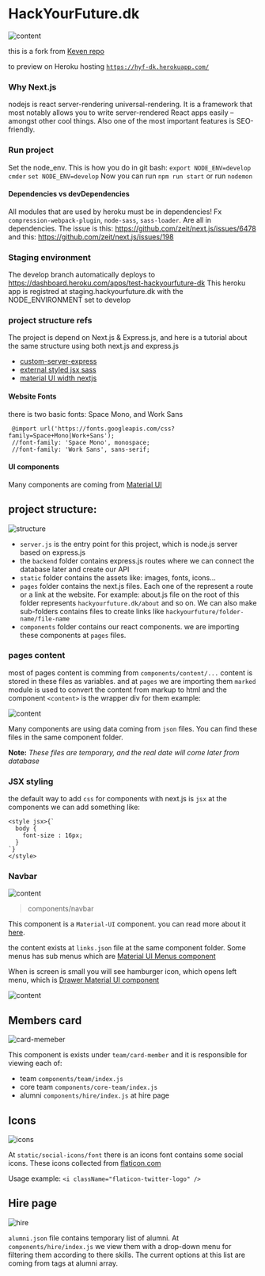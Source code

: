 # HackYourFuture.dk

![content](/static/logo-dark.svg)

this is a fork from [Keven repo](`https://github.com/kevinsimper/hackyourfuture.dk`)

to preview on Heroku hosting [`https://hyf-dk.herokuapp.com/`](https://hyf-dk.herokuapp.com/)


### Why Next.js

nodejs is react server-rendering universal-rendering.
It is a framework that most notably allows you to
write server-rendered React apps easily – amongst other cool things.
Also one of the most important features is SEO-friendly.

### Run project
Set the node_env. This is how you do in git bash:
`export NODE_ENV=develop`
`cmder`
`set NODE_ENV=develop`
Now you can run 
`npm run start`
or run
`nodemon`

#### Dependencies vs devDependencies
All modules that are used by heroku must be in dependencies! 
Fx `compression-webpack-plugin`, `node-sass`, `sass-loader`. Are all in dependencies.
The issue is this: https://github.com/zeit/next.js/issues/6478 and this: https://github.com/zeit/next.js/issues/198

### Staging environment
The develop branch automatically deploys to https://dashboard.heroku.com/apps/test-hackyourfuture-dk
This heroku app is registred at staging.hackyourfuture.dk with the NODE_ENVIRONMENT set to develop

### project structure refs
The project is depend on Next.js & Express.js, and here is a tutorial
about the same structure using both next.js and express.js
* [custom-server-express](https://github.com/zeit/next.js/tree/canary/examples/custom-server-express)
* [external styled jsx sass](https://github.com/zeit/next.js/tree/canary/examples/with-external-styled-jsx-sass)
* [material UI width nextjs](https://github.com/mui-org/material-ui/tree/master/examples/nextjs)
#### Website Fonts

there is two basic fonts: Space Mono, and Work Sans

```
 @import url('https://fonts.googleapis.com/css?family=Space+Mono|Work+Sans');
 //font-family: 'Space Mono', monospace;
 //font-family: 'Work Sans', sans-serif;
```

#### UI components

Many components are coming from [Material UI](https://material-ui.com)

## project structure:

![structure](/static/readme/project-structure.png)

- `server.js` is the entry point for this project, which is node.js server based on express.js
- the `backend` folder contains express.js routes where we can connect the database later and create our API
- `static` folder contains the assets like: images, fonts, icons...
- `pages` folder contains the next.js files. Each one of the represent
  a route or a link at the website. For example: about.js file on the root of this folder represents `hackyourfuture.dk/about`
  and so on. We can also make sub-folders contains files to create links like `hackyourfuture/folder-name/file-name`
- `components` folder contains our react components.
  we are importing these components at `pages` files.

### pages content

most of pages content is comming from `components/content/...`
content is stored in these files as variables. and at `pages` we are importing them
`marked` module is used to convert the content from markup to html
and the component `<content>` is the wrapper div for them
example:
  
 ![content](/static/readme/content.png)

Many components are using data coming from `json` files. You can find these files in the same component folder.

**Note:**
_These files are temporary, and the real date will come later from database_

### JSX styling

the default way to add `css` for components with next.js is `jsx`
at the components we can add something like:

```
<style jsx>{`
  body {
    font-size : 16px;
  }
`}
</style>
```

### Navbar

![content](/static/readme/navbar.png)

> components/navbar

This component is a `Material-UI` component. you can read more about it 
[here](https://material-ui.com/demos/app-bar/).

the content exists at ``links.json`` file at the same component folder.
Some menus has sub menus which are 
[Material UI Menus component](https://material-ui.com/demos/menus/)

When is screen is small you will see hamburger icon, which opens left menu, 
which is [Drawer Material UI component](https://material-ui.com/demos/drawers/)

![content](/static/readme/navbar2.png)

## Members card
![card-memeber](/static/readme/card-member.png)

This component is exists under ``team/card-member`` 
and it is responsible for viewing each of: 
- team ``components/team/index.js``
- core team ``components/core-team/index.js``
- alumni ``components/hire/index.js`` at hire page

## Icons
![icons](/static/readme/icons.png)

At ``static/social-icons/font`` there is an icons font contains some social icons.
These icons collected from [flaticon.com](https://www.flaticon.com/)

Usage example: ```<i className="flaticon-twitter-logo" />```

## Hire page

![hire](/static/readme/filter.png)

``alumni.json`` file contains temporary list of alumni. 
At ``components/hire/index.js`` we view them with a drop-down 
menu for filtering them according to there skills. The current options
at this list are coming from tags at alumni array.
